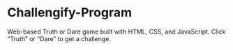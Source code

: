 # Challengify-Program
Web-based Truth or Dare game built with HTML, CSS, and JavaScript. 
Click “Truth” or “Dare” to get a challenge.
